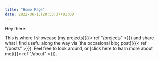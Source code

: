 ```yaml
---
title: "Home Page"
date: 2022-06-13T20:55:37+01:00
---
```


Hey there.

This is where I showcase [my projects]({{< ref "/projects" >}}) and share what I find useful along the way via [the occasional blog post]({{< ref "/posts" >}}). Feel free to look around, or [click here to learn more about me]({{< ref "/about" >}}).
